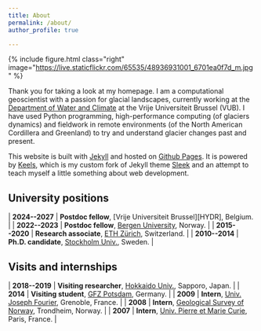 ```yaml
---
title: About
permalink: /about/
author_profile: true

---
```


{% include figure.html class="right"
  image="https://live.staticflickr.com/65535/48936931001_6701ea0f7d_m.jpg" %}

Thank you for taking a look at my homepage. I am a computational geoscientist
with a passion for glacial landscapes, currently working at the [Department of
Water and Climate](HYDR) at the Vrije Universiteit Brussel (VUB). I have used
Python programming, high-performance computing (of glaciers dynamics) and
fieldwork in remote environments (of the North American Cordillera and
Greenland) to try and understand glacier changes past and present.

This website is built with [Jekyll](https://jekyllrb.com) and hosted on
[Github Pages](https://pages.github.com). It is powered by
[Keels](https://juseg.github.io/keels), which is my custom fork of Jekyll theme
[Sleek](https://janczizikow.github.io/sleek) and an attempt to teach myself a
little something about web development.

## University positions

| **2024--2027** | **Postdoc fellow**, [Vrije Universiteit Brussel][HYDR], Belgium. |
| **2022--2023** | **Postdoc fellow**, [Bergen University][UIB], Norway.            |
| **2015--2020** | **Research associate**, [ETH Zürich][ETHZ], Switzerland.         |
| **2010--2014** | **Ph.D. candidate**, [Stockholm Univ.][SU], Sweden.              |

[VUB]: https://hydr.vub.be
[UIB]: https://www.uib.no/en/bio
[ETHZ]: https://vaw.ethz.ch/en/research/glaciology.html
[SU]: https://www.natgeo.su.se/english/

## Visits and internships

| **2018--2019** | **Visiting researcher**, [Hokkaido Univ.][HU], Sapporo, Japan.       |
| **2014**       | **Visiting student**, [GFZ Potsdam][GFZ], Germany.                   |
| **2009**       | **Intern**, [Univ. Joseph Fourier][UJF], Grenoble, France.           |
| **2008**       | **Intern**, [Geological Survey of Norway][NGU], Trondheim, Norway.   |
| **2007**       | **Intern**, [Univ. Pierre et Marie Curie][UPMC], Paris, France.      |

[HU]: https://www.arc.hokudai.ac.jp/en/
[GFZ]: https://www.gfz-potsdam.de/en/section/earth-system-modelling/
[UJF]: https://www.isterre.fr/?lang=en
[NGU]: https://www.ngu.no/en
[UPMC]: http://www.istep.upmc.fr/
